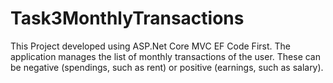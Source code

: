 # Task3MonthlyTransactions
This Project developed using ASP.Net Core MVC EF Code First. The application manages the list of monthly transactions of the user. These can be negative (spendings, such as rent) or positive (earnings, such as salary).

